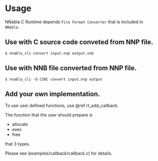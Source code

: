 <!--
 Copyright (c) 2017 Sony Corporation. All Rights Reserved.

 Licensed under the Apache License, Version 2.0 (the "License");
 you may not use this file except in compliance with the License.
 You may obtain a copy of the License at

     http://www.apache.org/licenses/LICENSE-2.0

 Unless required by applicable law or agreed to in writing, software
 distributed under the License is distributed on an "AS IS" BASIS,
 WITHOUT WARRANTIES OR CONDITIONS OF ANY KIND, either express or implied.
 See the License for the specific language governing permissions and
 limitations under the License.
-->

# Usage

NNabla C Runtime depends `File Format Converter` that is included in `NNabla`.

## Use with C source code conveted from NNP file.

```
$ nnabla_cli convert input.nnp output.nnb
```



## Use with NNB file converted from NNP file.

```
$ nnabla_cli -O CSRC convert input.nnp output
```


## Add your own implementation.

To use user defined functions, use @ref rt_add_callback.

The function that the user should prepare is

- allocate
- exec
- free

that 3 types.

Please see (examples/callback/callback.c) for details.
